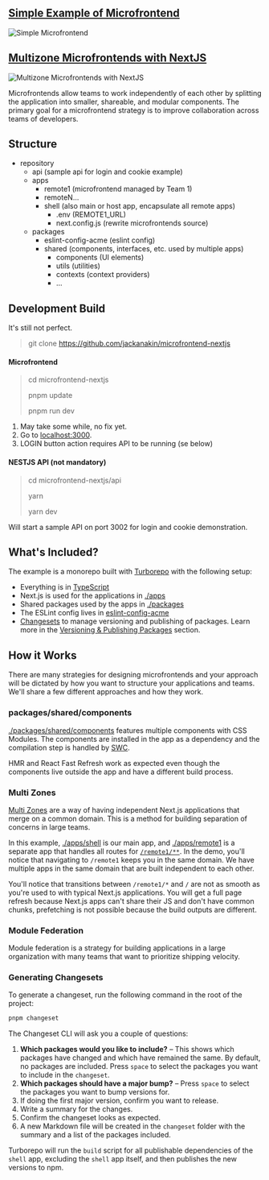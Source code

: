## [Simple Example of Microfrontend](https://github.com/jackanakin/microfrontends/tree/main/simple-sample)
![Simple Microfrontend](https://github.com/jackanakin/microfrontends/blob/main/simple-sample.png)


## [Multizone Microfrontends with NextJS](https://github.com/jackanakin/microfrontends/tree/main/nextjs-multizone)
![Multizone Microfrontends with NextJS](https://github.com/jackanakin/microfrontends/blob/main/multizone-sample.png)

Microfrontends allow teams to work independently of each other by splitting the application into smaller, shareable, and modular components. The primary goal for a microfrontend strategy is to improve collaboration across teams of developers.

## Structure
- repository
   - api (sample api for login and cookie example)
   - apps
     - remote1 (microfrontend managed by Team 1)
     - remoteN...
     - shell (also main or host app, encapsulate all remote apps)
        - .env (REMOTE1_URL)
        - next.config.js (rewrite microfrontends source)
  -  packages
     - eslint-config-acme (eslint config)
     - shared (components, interfaces, etc. used by multiple apps)
       - components (UI elements)
       - utils (utilities)
       - contexts (context providers)
       - ...

## Development Build
It's still not perfect.

> git clone https://github.com/jackanakin/microfrontend-nextjs

#### Microfrontend
> cd microfrontend-nextjs
> 
> pnpm update
> 
> pnpm run dev

1. May take some while, no fix yet.
2. Go to [localhost:3000](http://localhost:3000).
3. LOGIN button action requires API to be running (se below)

#### NESTJS API (not mandatory)
> cd microfrontend-nextjs/api
>
> yarn
>
> yarn dev

Will start a sample API on port 3002 for login and cookie demonstration.

## What's Included?

The example is a monorepo built with [Turborepo](https://turborepo.org/) with the following setup:

- Everything is in [TypeScript](https://www.typescriptlang.org/)
- Next.js is used for the applications in [./apps](./apps)
- Shared packages used by the apps in [./packages](./packages)
- The ESLint config lives in [eslint-config-acme](./packages/eslint-config-acme)
- [Changesets](https://github.com/changesets/changesets) to manage versioning and publishing of packages. Learn more in the [Versioning & Publishing Packages](#versioning--publishing-packages) section.

## How it Works

There are many strategies for designing microfrontends and your approach will be dictated by how you want to structure your applications and teams. We'll share a few different approaches and how they work.

### packages/shared/components

[./packages/shared/components](./packages/shared/components) features multiple components with CSS Modules. The components are installed in the app as a dependency and the compilation step is handled by [SWC](https://swc.rs/).

HMR and React Fast Refresh work as expected even though the components live outside the app and have a different build process.

### Multi Zones

[Multi Zones](https://nextjs.org/docs/advanced-features/multi-zones) are a way of having independent Next.js applications that merge on a common domain. This is a method for building separation of concerns in large teams.

In this example, [./apps/shell](./apps/shell) is our main app, and [./apps/remote1](./apps/remote1) is a separate app that handles all routes for [`/remote1/**`](./apps/main/next.config.js). In the demo, you'll notice that navigating to `/remote1` keeps you in the same domain. We have multiple apps in the same domain that are built independent to each other.

You'll notice that transitions between `/remote1/*` and `/` are not as smooth as you're used to with typical Next.js applications. You will get a full page refresh because Next.js apps can't share their JS and don't have common chunks, prefetching is not possible because the build outputs are different.

### Module Federation

Module federation is a strategy for building applications in a large organization with many teams that want to prioritize shipping velocity.

### Generating Changesets

To generate a changeset, run the following command in the root of the project:

```bash
pnpm changeset
```

The Changeset CLI will ask you a couple of questions:

1. **Which packages would you like to include?** – This shows which packages have changed and which have remained the same. By default, no packages are included. Press `space` to select the packages you want to include in the `changeset`.
1. **Which packages should have a major bump?** – Press `space` to select the packages you want to bump versions for.
1. If doing the first major version, confirm you want to release.
1. Write a summary for the changes.
1. Confirm the changeset looks as expected.
1. A new Markdown file will be created in the `changeset` folder with the summary and a list of the packages included.

Turborepo will run the `build` script for all publishable dependencies of the `shell` app, excluding the `shell` app itself, and then publishes the new versions to npm.

